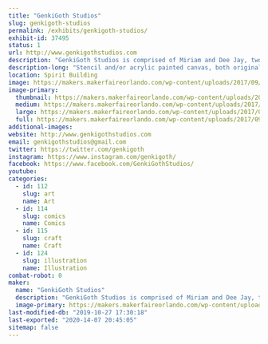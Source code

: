 ```yaml
---
title: "GenkiGoth Studios"
slug: genkigoth-studios
permalink: /exhibits/genkigoth-studios/
exhibit-id: 37495
status: 1
url: http://www.genkigothstudios.com
description: "GenkiGoth Studios is comprised of Miriam and Dee Jay, two Florida based artists whose combined backgrounds in classical, urban, and multi-media art embrace their love of nerd culture through their loosely narrative, but mostly spontaneous paintings."
description-long: "Stencil and/or acrylic painted canvas, both original and fanart specializing in general pop culture (comics, anime, gaming, etc). While the majority of our work is approached in spray paint, we can make a selection of stencils specifically for the general audience, where the image can be made through stippling rather than spray paint."
location: Spirit Building
image: https://makers.makerfaireorlando.com/wp-content/uploads/2017/09/joint-paint2-1024x544.jpg
image-primary:
  thumbnail: https://makers.makerfaireorlando.com/wp-content/uploads/2017/09/joint-paint2-150x150.jpg
  medium: https://makers.makerfaireorlando.com/wp-content/uploads/2017/09/joint-paint2-300x160.jpg
  large: https://makers.makerfaireorlando.com/wp-content/uploads/2017/09/joint-paint2-1024x544.jpg
  full: https://makers.makerfaireorlando.com/wp-content/uploads/2017/09/joint-paint2.jpg
additional-images:
website: http://www.genkigothstudios.com
email: genkigothstudios@gmail.com
twitter: https://twitter.com/genkigoth
instagram: https://www.instagram.com/genkigoth/
facebook: https://www.facebook.com/GenkiGothStudios/
youtube: 
categories:
  - id: 112
    slug: art
    name: Art
  - id: 114
    slug: comics
    name: Comics
  - id: 115
    slug: craft
    name: Craft
  - id: 124
    slug: illustration
    name: Illustration
combat-robot: 0
maker:
  name: "GenkiGoth Studios"
  description: "GenkiGoth Studios is comprised of Miriam and Dee Jay, two Florida based artists whose combined backgrounds in classical, urban, and multi-media art embrace their love of nerd culture through their loosely narrative, but mostly spontaneous paintings."
  image-primary: https://makers.makerfaireorlando.com/wp-content/uploads/2017/09/GGS-logo-default-1002x1024.jpg
last-modified-db: "2019-10-27 17:30:18"
last-exported: "2020-14-07 20:45:05"
sitemap: false
---
```

